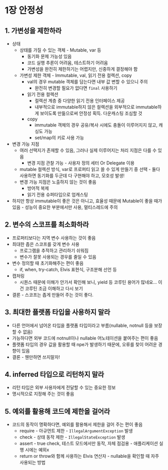 # 1장 안정성
## 1. 가변성을 제한하라
- 상태
  - 상태를 가질 수 있는 객체 - Mutable, var 등
    - 동기화 문제 가능성 있음
    - 코드 실행 추론이 어려움, 테스트하기 어려움
    - 가변성을 완전히 제한하기는 어렵지만, 신중하게 결정해야 함
  - 가변성 제한 객체 - Immutable, val, 읽기 전용 컬렉션, copy
    - val의 경우 mutable 객체를 담는다면 내부 값 변할 수 있으니 주의
      - 완전히 변경할 필요가 없다면 `final` 사용하기
    - 읽기 전용 컬렉션
      - 컬렉션 계층 중 다양한 읽기 전용 인터페이스 제공
      - 내부적으로 immutable하지 않은 컬렉션을 외부적으로 immutable하게 보이도록 만듦으로써 안정성 획득. 다운캐스팅 조심할 것
    - copy
      - immutable 객체의 경우 공유/복사 시에도 충돌이 이루어지지 않고, 캐싱도 가능
      - set/map의 키로 사용 가능
- 변경 가능 지점
  - 여러 선택지가 존재할 수 있음, 그러나 실제 이루어지는 처리 지점은 다를 수 있음
    - 변경 지점 관찰 가능 - 사용자 정의 세터 Or Delegate 이용
  - mutable 컬렉션 방식, var로 프로퍼티 읽고 쓸 수 있게 만들기 중 선택 - 둘다 사용하면 동기화를 두군데 다 구현해야 하고, 모호성 발생!
  - 변경 가능 지점은 노출하지 않는 것이 좋음
    - 방어적 복제
    - 읽기 전용 슈퍼타입으로 업캐스팅
- 하지만 항상 immutable이 좋은 것은 아니고, 효율성 때문에 Mutable이 좋을 때가 있음 - 성능이 중요한 부분에서만 사용, 멀티스레드에 주의

## 2. 변수의 스코프를 최소화하라
- 프로퍼티보다는 지역 변수 사용하는 것이 좋음
- 최대한 좁은 스코프를 갖게 변수 사용
  - 프로그램을 추적하고 관리하기 쉬워짐
  - 변수가 잘못 사용되는 경우를 줄일 수 있음
- 변수 정의할 때 초기화해주는 편이 좋음
  - if, when, try-catch, Elvis 표현식, 구조분해 선언 등
- 캡처링
  - 시퀀스 때문에 이해가 안가서 확인해 보니, yield 등 코루틴 용어가 많네요... 이건 코루틴 조금 이해하고 다시 보기
- 결론 - 스코프는 좁게 만들어 주는 것이 좋다.

## 3. 최대한 플랫폼 타입을 사용하지 말라
- 다른 언어에서 넘어온 타입을 플랫폼 타입이라고 부름(nullable, notnull 등을 보장할 수 없음)
- 가능하다면 외부 코드에 notnull이나 nullable 어노테이션을 붙여주는 편이 좋음
- 플랫폼 타입의 경우 값을 활용할 때 npe가 발생하기 때문에, 오류를 찾이 어려운 경향이 있음
- 결론 - 웬만하면 쓰지말자!

## 4. inferred 타입으로 리턴하지 말라
- 리턴 타입은 외부 사용자에게 전달할 수 있는 중요한 정보
- 명시적으로 지정해 주는 것이 좋음

## 5. 예외를 활용해 코드에 제한을 걸어라
- 코드의 동작이 명확하다면, 예외를 활용해서 제한을 걸어 주는 편이 좋음
  - require - 아규먼트 제한 - `IllegalArgumentException` 발생
  - check - 상태 동작 제한 - `IllegalStateException` 발생
  - assert - true check, 테스트 모드에서만 동작, 자체 점검용 - 애플리케이션 실행 시에는 예외x
  - return or throw와 함께 사용하는 Elvis 연산자 - nullable을 확인할 때 자주 사용되는 방법
